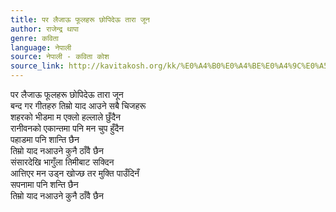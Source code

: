```yaml
---
title: पर लैजाऊ फूलहरू छोपिदेऊ तारा जून
author: राजेन्द्र थापा
genre: कविता
language: नेपाली
source: नेपाली - कविता कोश
source_link: http://kavitakosh.org/kk/%E0%A4%B0%E0%A4%BE%E0%A4%9C%E0%A5%87%E0%A4%A8%E0%A5%8D%E0%A4%A6%E0%A5%8D%E0%A4%B0_%E0%A4%A5%E0%A4%BE%E0%A4%AA%E0%A4%BE
---
```


पर लैजाऊ फूलहरू छोपिदेऊ तारा जून  
बन्द गर गीतहरु तिम्रो याद आउने सबै चिजहरू  
शहरको भीडमा म एक्लो हल्लाले छुँदैन  
रानीवनको एकान्तमा पनि मन चुप हुँदैन  
पहाडमा पनि शान्ति छैन  
तिम्रो याद नआउने कुनै ठाँवै छैन  
संसारदेखि भागुँला तिमीबाट सक्दिन  
आत्तिएर मन उड्न खोज्छ तर मुक्ति पाउँदिनँ  
सपनामा पनि शन्ति छैन  
तिम्रो याद नआउने कुनै ठाँवै छैन
